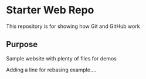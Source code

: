 # Starter Web Repo

This repository is for showing how Git and GitHub work

## Purpose

Sample website with plenty of files for demos



Adding a line for rebasing example....
